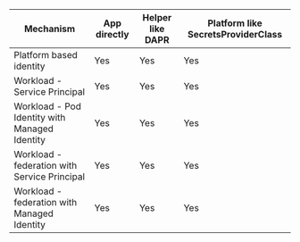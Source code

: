 | Mechanism | App directly | Helper like DAPR | Platform like SecretsProviderClass |
| --- | --- | --- | --- |
| Platform based identity | Yes | Yes | Yes |
| Workload - Service Principal | Yes | Yes | Yes |
| Workload - Pod Identity with Managed Identity | Yes | Yes | Yes |
| Workload - federation with Service Principal | Yes | Yes | Yes |
| Workload - federation with Managed Identity | Yes | Yes | Yes |